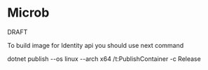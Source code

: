 # Microb

DRAFT

To build image for Identity api you should use next command

dotnet publish --os linux --arch x64 /t:PublishContainer -c Release
